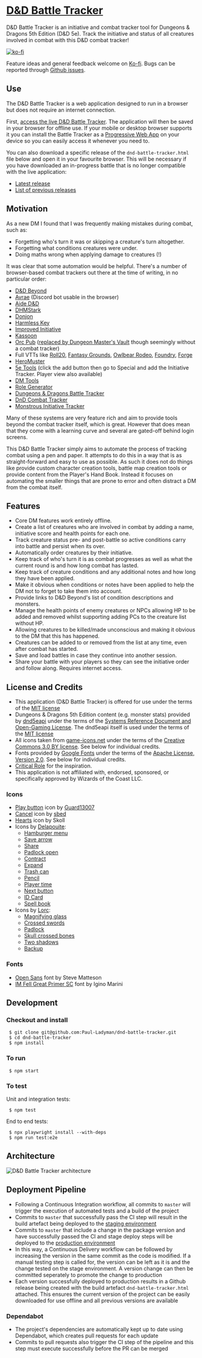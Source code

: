 # [D&D Battle Tracker](http://dndbattletracker.com/)

D&D Battle Tracker is an initiative and combat tracker tool for Dungeons & Dragons 5th Edition (D&D 5e). Track the initiative and status of all creatures involved in combat with this D&D combat tracker!

[![ko-fi](https://ko-fi.com/img/githubbutton_sm.svg)](https://ko-fi.com/R5R12KANF)

Feature ideas and general feedback welcome on [Ko-fi](https://ko-fi.com/paulbod). Bugs can be reported through [Github issues](https://github.com/Paul-Ladyman/dnd-battle-tracker/issues/new).

## Use

The D&D Battle Tracker is a web application designed to run in a browser but does not require an internet connection.

First, [access the live D&D Battle Tracker](http://dndbattletracker.com/). The application will then be saved in your browser for offline use. If your mobile or desktop browser supports it you can install the Battle Tracker as a [Progressive Web App](https://support.google.com/chrome/answer/9658361?hl=en-GB&co=GENIE.Platform%3DDesktop) on your device so you can easily access it whenever you need to.

You can also download a specific release of the `dnd-battle-tracker.html` file below and open it in your favourite browser. This will be necessary if you have downloaded an in-progress battle that is no longer compatible with the live application:

* [Latest release](https://github.com/Paul-Ladyman/dnd-battle-tracker/releases/latest)
* [List of previous releases](https://github.com/Paul-Ladyman/dnd-battle-tracker/releases)

## Motivation

As a new DM I found that I was frequently making mistakes during combat, such as:

* Forgetting who's turn it was or skipping a creature's turn altogether.
* Forgetting what conditions creatures were under.
* Doing maths wrong when applying damage to creatures (!)

It was clear that some automation would be helpful. There's a number of browser-based combat trackers out there at the time of writing, in no particular order:

* [D&D Beyond](https://www.dndbeyond.com/combat-tracker)
* [Avrae](https://avrae.io/) (Discord bot usable in the browser)
* [Aide D&D](https://www.aidedd.org/en/online-assistant/)
* [DHMStark](http://dhmstark.co.uk/rpgs/encounter-tracker/)
* [Donjon](https://donjon.bin.sh/5e/initiative/)
* [Harmless Key](https://harmlesskey.com/)
* [Improved Initiative](https://improvedinitiative.app/)
* [Kassoon](https://www.kassoon.com/dnd/combat-tracker/)
* [Orc Pub](https://www.orcpub2.com/) ([replaced by Dungeon Master's Vault](https://www.dungeonmastersvault.com/help/faq-about-orcpub-and-dungeonmastersvault/) though seemingly without a combat tracker)
* Full VTTs like [Roll20](https://app.roll20.net/sessions/new), [Fantasy Grounds](https://www.fantasygrounds.com/), [Owlbear Rodeo](https://www.owlbear.rodeo/), [Foundry](https://foundryvtt.com/), [Forge](https://forge-vtt.com/)
* [HeroMuster](https://encounters.heromuster.com/)
* [5e Tools](https://5e.tools/dmscreen.html) (click the add button then go to Special and add the Initiative Tracker. Player view also available)
* [DM Tools](https://dm.tools/tracker)
* [Role Generator](https://www.rolegenerator.com/en/module/initiative-tracker)
* [Dungeons & Dragons Battle Tracker](https://battletracker.jazzsequence.com/bad84fad-19ba-2e17-3a6f360ea05c)
* [DnD Combat Tracker](https://santiagoclv.github.io/dnd-combat-tracker/)
* [Monstrous Initiative Tracker](https://brewchetta.github.io/monstrous-initiative-tracker/)

Many of these systems are very feature rich and aim to provide tools beyond the combat tracker itself, which is great. However that does mean that they come with a learning curve and several are gated-off behind login screens.

This D&D Battle Tracker simply aims to automate the process of tracking combat using a pen and paper. It attempts to do this in a way that is as straight-forward and easy to use as possible. As such it does not do things like provide custom character creation tools, battle map creation tools or provide content from the Player's Hand Book. Instead it focuses on automating the smaller things that are prone to error and often distract a DM from the combat itself.

## Features

* Core DM features work entirely offline.
* Create a list of creatures who are involved in combat by adding a name, initiative score and health points for each one.
* Track creature status pre- and post-battle so active conditions carry into battle and persist when its over.
* Automatically order creatures by their initiative.
* Keep track of who's turn it is as combat progresses as well as what the current round is and how long combat has lasted.
* Keep track of creature conditions and any additional notes and how long they have been applied.
* Make it obvious when conditions or notes have been applied to help the DM not to forget to take them into account.
* Provide links to D&D Beyond's list of condition descriptions and monsters.
* Manage the health points of enemy creatures or NPCs allowing HP to be added and removed whilst supporting adding PCs to the creature list without HP.
* Allowing creatures to be killed/made unconscious and making it obvious to the DM that this has happened.
* Creatures can be added to or removed from the list at any time, even after combat has started.
* Save and load battles in case they continue into another session.
* Share your battle with your players so they can see the initiative order and follow along. Requires internet access.

## License and Credits

* This application (D&D Battle Tracker) is offered for use under the terms of the [MIT license](https://github.com/Paul-Ladyman/dnd-battle-tracker/blob/master/LICENSE)
* Dungeons & Dragons 5th Edition content (e.g. monster stats) provided by [dnd5eapi](https://www.dnd5eapi.co/) under the terms of the [Systems Reference Document and Open-Gaming License](https://dnd.wizards.com/resources/systems-reference-document). The dnd5eapi itself is used under the terms of the [MIT license](https://github.com/5e-bits/5e-srd-api/blob/main/LICENSE.md)
* All icons taken from [game-icons.net](https://game-icons.net/) under the terms of the [Creative Commons 3.0 BY license](https://creativecommons.org/licenses/by/3.0/). See below for individual credits.
* Fonts provided by [Google Fonts](https://fonts.google.com/) under the terms of the [Apache License, Version 2.0](http://www.apache.org/licenses/LICENSE-2.0). See below for individual credits.
* [Critical Role](https://www.youtube.com/channel/UCpXBGqwsBkpvcYjsJBQ7LEQ) for the inspiration.
* This application is not affiliated with, endorsed, sponsored, or specifically approved by Wizards of the Coast LLC.

### Icons

* [Play button](https://game-icons.net/1x1/guard13007/play-button.html) icon by [Guard13007](https://guard13007.com/)
* [Cancel](https://game-icons.net/1x1/sbed/cancel.html) icon by [sbed](https://opengameart.org/content/95-game-icons)
* [Hearts](https://game-icons.net/1x1/skoll/hearts.html) icon by Skoll
* Icons by [Delapouite](https://delapouite.com/):
  * [Hamburger menu](https://game-icons.net/1x1/delapouite/hamburger-menu.html)
  * [Save arrow](https://game-icons.net/1x1/delapouite/save-arrow.html)
  * [Share](https://game-icons.net/1x1/delapouite/share.html)
  * [Padlock open](https://game-icons.net/1x1/delapouite/padlock-open.html)
  * [Contract](https://game-icons.net/1x1/delapouite/contract.html)
  * [Expand](https://game-icons.net/1x1/delapouite/expand.html)
  * [Trash can](https://game-icons.net/1x1/delapouite/trash-can.html)
  * [Pencil](https://game-icons.net/1x1/delapouite/pencil.html)
  * [Player time](https://game-icons.net/1x1/delapouite/player-time.html)
  * [Next button](https://game-icons.net/1x1/delapouite/next-button.html)
  * [ID Card](https://game-icons.net/1x1/delapouite/id-card.html)
  * [Spell book](https://game-icons.net/1x1/delapouite/spell-book.html)
* Icons by [Lorc](http://lorcblog.blogspot.com/):
  * [Magnifying glass](https://game-icons.net/1x1/lorc/magnifying-glass.html)
  * [Crossed swords](https://game-icons.net/1x1/lorc/crossed-swords.html)
  * [Padlock](https://game-icons.net/1x1/lorc/padlock.html)
  * [Skull crossed bones](https://game-icons.net/1x1/lorc/skull-crossed-bones.html)
  * [Two shadows](https://game-icons.net/1x1/lorc/two-shadows.html)
  * [Backup](https://game-icons.net/1x1/lorc/backup.html)

### Fonts

* [Open Sans](https://fonts.google.com/specimen/Open+Sans) font by Steve Matteson
* [IM Fell Great Primer SC](https://fonts.google.com/specimen/IM+Fell+Great+Primer+SC) font by Igino Marini

## Development

### Checkout and install

     $ git clone git@github.com:Paul-Ladyman/dnd-battle-tracker.git
     $ cd dnd-battle-tracker
     $ npm install

### To run

     $ npm start

### To test

Unit and integration tests:

     $ npm test

End to end tests:

     $ npx playwright install --with-deps
     $ npm run test:e2e

## Architecture

![D&D Battle Tracker architecture](architecture.png)

## Deployment Pipeline

- Following a Continuous Integration workflow, all commits to `master` will trigger the execution of automated tests and a build of the project
- Commits to `master` that successfully pass the CI step will result in the build artefact being deployed to the [staging environment](https://github.com/Paul-Ladyman/dnd-battle-tracker/deployments/activity_log?environment=staging)
- Commits to `master` that include a change in the package version and have successfully passed the CI and stage deploy steps will be deployed to the [production environment](https://github.com/Paul-Ladyman/dnd-battle-tracker/deployments/activity_log?environment=production)
- In this way, a Continuous Delivery workflow can be followed by increasing the version in the same commit as the code is modified. If a manual testing step is called for, the version can be left as it is and the change tested on the stage environment. A version change can then be committed seperately to promote the change to production
- Each version successfully deployed to production results in a Github release being created with the build artefact `dnd-battle-tracker.html` attached. This ensures the current version of the project can be easily downloaded for use offline and all previous versions are available

### Dependabot

- The project's dependencies are automatically kept up to date using Dependabot, which creates pull requests for each update
- Commits to pull requests also trigger the CI step of the pipeline and this step must execute successfully before the PR can be merged
